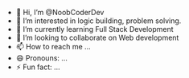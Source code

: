- 👋 Hi, I’m @NoobCoderDev
- 👀 I’m interested in logic building, problem solving.
- 🌱 I’m currently learning Full Stack Development
- 💞️ I’m looking to collaborate on Web development
- 📫 How to reach me ...
- 😄 Pronouns: ...
- ⚡ Fun fact: ...

<!---
NoobCoderDev/NoobCoderDev is a ✨ special ✨ repository because its `README.md` (this file) appears on your GitHub profile.
You can click the Preview link to take a look at your changes.
--->
